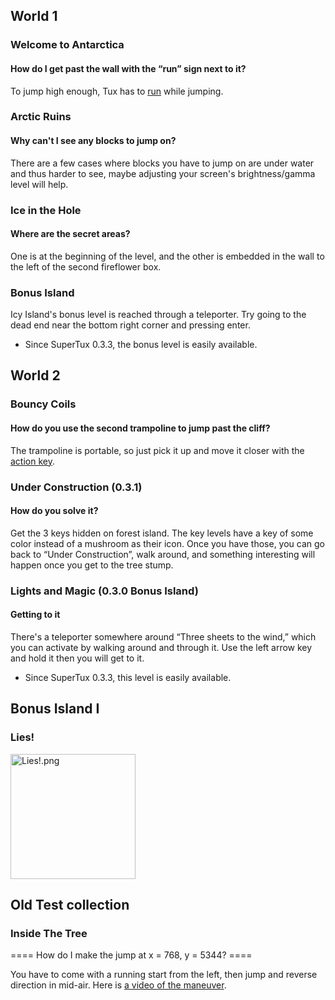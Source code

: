 World 1
-------

### Welcome to Antarctica

#### How do I get past the wall with the “run” sign next to it?

To jump high enough, Tux has to [run](User_Manual#Running_(SuperTux_0.1) "wikilink") while jumping.

### Arctic Ruins

#### Why can't I see any blocks to jump on?

There are a few cases where blocks you have to jump on are under water and thus harder to see, maybe adjusting your screen's brightness/gamma level will help.

### Ice in the Hole

#### Where are the secret areas?

One is at the beginning of the level, and the other is embedded in the wall to the left of the second fireflower box.

### Bonus Island

Icy Island's bonus level is reached through a teleporter. Try going to the dead end near the bottom right corner and pressing enter.

-   Since SuperTux 0.3.3, the bonus level is easily available.

World 2
-------

### Bouncy Coils

#### How do you use the second trampoline to jump past the cliff?

The trampoline is portable, so just pick it up and move it closer with the [action key](User_Manual#Carrying_Objects "wikilink").

### Under Construction (0.3.1)

#### How do you solve it?

Get the 3 keys hidden on forest island. The key levels have a key of some color instead of a mushroom as their icon. Once you have those, you can go back to “Under Construction”, walk around, and something interesting will happen once you get to the tree stump.

### Lights and Magic (0.3.0 Bonus Island)

#### Getting to it

There's a teleporter somewhere around “Three sheets to the wind,” which you can activate by walking around and through it. Use the left arrow key and hold it then you will get to it.

-   Since SuperTux 0.3.3, this level is easily available.

Bonus Island I
--------------

### Lies!

<img src="Lies!.png" title="Lies!.png" alt="Lies!.png" width="200" />

Old Test collection
-------------------

### Inside The Tree

==== How do I make the jump at x = 768, y = 5344? ====

You have to come with a running start from the left, then jump and reverse direction in mid-air. Here is [a video of the maneuver](http://mattmccutchen.net/private/inside-the-tree-trick.ogg).